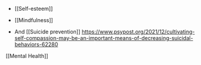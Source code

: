   - [[Self-esteem]]
  - [[Mindfulness]]

  - And [[Suicide prevention]]
    https://www.psypost.org/2021/12/cultivating-self-compassion-may-be-an-important-means-of-decreasing-suicidal-behaviors-62280

[[Mental Health]]